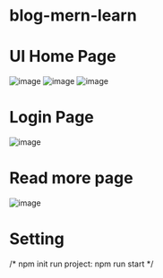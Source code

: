 # blog-mern-learn
# UI Home Page
![image](https://user-images.githubusercontent.com/102896780/179443712-ff814d2a-4148-4ae7-b7d4-82fccbbd35b5.png)
![image](https://user-images.githubusercontent.com/102896780/179443981-865cab2d-b6e4-4e73-943d-8c6bcc6dd773.png)
![image](https://user-images.githubusercontent.com/102896780/179444457-67e289f2-0d6d-4d98-bb0b-4e699ecc7f87.png)

# Login Page 
![image](https://user-images.githubusercontent.com/102896780/179444339-4ec9b3b3-9796-4ee3-9875-aaae860a1709.png)
# Read more page
![image](https://user-images.githubusercontent.com/102896780/179444132-056c67e3-1f0a-461b-aa50-17ca96b04962.png)
# Setting
/*
  npm init
  run project: npm run start
*/


